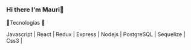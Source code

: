 ### Hi there I'm Mauri👋

<!--
**dronM27/dronM27** is a ✨ _special_ ✨ repository because its `README.md` (this file) appears on your GitHub profile.

-->

📢Tecnologías 🧱

Javascript | React | Redux | Express | Nodejs | PostgreSQL | Sequelize | Css3 | 
